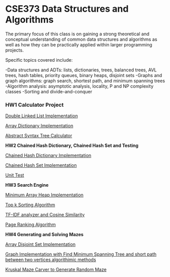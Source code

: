 # CSE373 Data Structures and Algorithms
The primary focus of this class is on gaining a strong theoretical and conceptual understanding of common data structures and algorithms as well as how they can be practically applied within larger programming projects.

Specific topics covered include:

-Data structures and ADTs: lists, dictionaries, trees, balanced trees, AVL trees, hash tables, priority queues, binary heaps, disjoint sets
-Graphs and graph algorithms: graph search, shortest path, and minimum spanning trees
-Algorithm analysis: asymptotic analysis, locality, P and NP complexity classes
-Sorting and divide-and-conquer

### HW1 Calculator Project

  [Double Linked List Implementation](https://github.com/jakeyoung-517/CSE373/blob/master/HW1/src/main/java/datastructures/concrete/DoubleLinkedList.java)

  [Array Dictionary Implementation](https://github.com/jakeyoung-517/CSE373/blob/master/HW1/src/main/java/datastructures/concrete/dictionaries/ArrayDictionary.java)

  [Abstract Syntax Tree Calculator](https://github.com/jakeyoung-517/CSE373/blob/master/HW1/src/main/java/calculator/ast/ExpressionManipulators.java)

**HW2 Chained Hash Dictionary, Chained Hash Set and Testing**

  [Chained Hash Dictionary Implementation](https://github.com/jakeyoung-517/CSE373/blob/master/HW2/src/main/java/datastructures/concrete/dictionaries/ChainedHashDictionary.java)

  [Chained Hash Set Implementation](https://github.com/jakeyoung-517/CSE373/blob/master/HW2/src/main/java/datastructures/concrete/ChainedHashSet.java)

  [Unit Test](https://github.com/jakeyoung-517/CSE373/tree/master/HW2/src/test/java/datastructures)

**HW3 Search Engine**

  [Minimum Array Heap Implementation](https://github.com/jakeyoung-517/CSE373/blob/master/HW3/src/main/java/datastructures/concrete/ArrayHeap.java)

  [Top k Sorting Algorithm](https://github.com/jakeyoung-517/CSE373/blob/master/HW3/src/main/java/misc/Sorter.java)

  [TF-IDF analyzer and Cosine Similarity](https://github.com/jakeyoung-517/CSE373/blob/master/HW3/src/main/java/search/analyzers/TfIdfAnalyzer.java)

  [Page Ranking Algorithm](https://github.com/jakeyoung-517/CSE373/blob/master/HW3/src/main/java/search/analyzers/PageRankAnalyzer.java)

**HW4 Generating and Solving Mazes**

  [Array Disjoint Set Implementation](https://github.com/jakeyoung-517/CSE373/blob/master/HW4/src/main/java/datastructures/concrete/ArrayDisjointSet.java)

  [Graph Implementation with Find Minimum Spanning Tree and short path between two vertices algorithimic methods](https://github.com/jakeyoung-517/CSE373/blob/master/HW4/src/main/java/datastructures/concrete/Graph.java)

  [Kruskal Maze Carver to Generate Random Maze](https://github.com/jakeyoung-517/CSE373/blob/master/HW4/src/main/java/mazes/generators/maze/KruskalMazeCarver.java)
